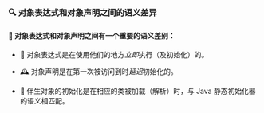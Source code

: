 ### 🔍 对象表达式和对象声明之间的语义差异

#### 🧐 对象表达式和对象声明之间有一个重要的语义差别：

* 🚀 对象表达式是在使用他们的地方*立即*执行（及初始化）的。

* 🕰️ 对象声明是在第一次被访问到时*延迟*初始化的。

* 🔄 伴生对象的初始化是在相应的类被加载（解析）时，与 Java 静态初始化器的语义相匹配。